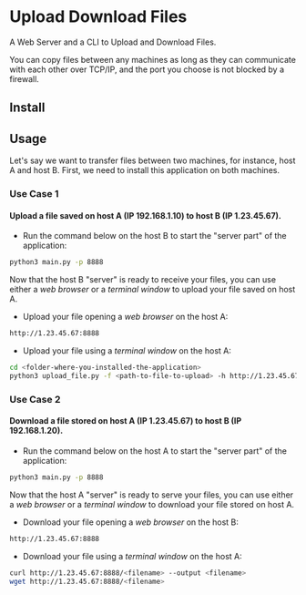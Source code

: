 # Upload Download Files
A Web Server and a CLI to Upload and Download Files.

You can copy files between any machines as long as 
they can communicate with each other over TCP/IP, 
and the port you choose is not blocked by a firewall.

## Install


## Usage

Let's say we want to transfer files between two machines, 
for instance, host A and host B.
First, we need to install this application on both machines.

### Use Case 1 
#### Upload a file saved on host A (IP 192.168.1.10) to host B (IP 1.23.45.67).

- Run the command below on the host B to start the 
  "server part" of the application:
```bash
python3 main.py -p 8888
```

Now that the host B "server" is ready to receive your files, 
you can use either a *web browser* or a *terminal window* to 
upload your file saved on host A.

- Upload your file opening a *web browser* on the host A:
```bash
http://1.23.45.67:8888
```
- Upload your file using a *terminal window* on the host A:
```bash
cd <folder-where-you-installed-the-application>
python3 upload_file.py -f <path-to-file-to-upload> -h http://1.23.45.67:8888
```

### Use Case 2 
#### Download a file stored on host A (IP 1.23.45.67) to host B (IP 192.168.1.20).

- Run the command below on the host A to start the 
  "server part" of the application:
```bash
python3 main.py -p 8888
```

Now that the host A "server" is ready to serve your files, 
you can use either a *web browser* or a *terminal window* to 
download your file stored on host A.

- Download your file opening a *web browser* on the host B:
```bash
http://1.23.45.67:8888
```
- Download your file using a *terminal window* on the host A:
```bash
curl http://1.23.45.67:8888/<filename> --output <filename>
wget http://1.23.45.67:8888/<filename>
```
